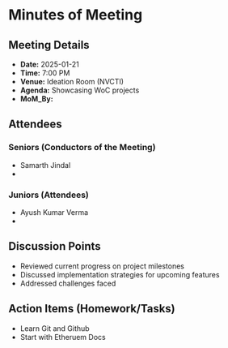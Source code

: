 # Minutes of Meeting

## Meeting Details
- **Date:** 2025-01-21
- **Time:** 7:00 PM
- **Venue:** Ideation Room (NVCTI)
- **Agenda:** Showcasing WoC projects
- **MoM_By:** 

## Attendees
### Seniors (Conductors of the Meeting)
- Samarth Jindal
- 

### Juniors (Attendees)
- Ayush Kumar Verma
- 

## Discussion Points
- Reviewed current progress on project milestones
- Discussed implementation strategies for upcoming features
- Addressed challenges faced

## Action Items (Homework/Tasks)
- Learn Git and Github
- Start with Etheruem Docs
